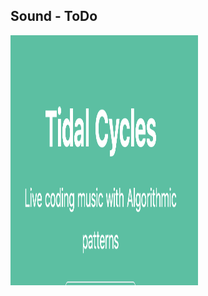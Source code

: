 ---
---
## Sound - ToDo

<img src="/assets/img/tidal.png" alt="" style="height: 400px; width:300px;"/>

